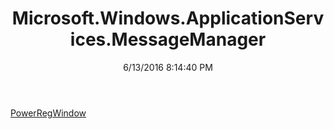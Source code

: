 ﻿---
title: Microsoft.Windows.ApplicationServices.MessageManager
date: 6/13/2016 8:14:40 PM
---

[PowerRegWindow](T-Microsoft.Windows.ApplicationServices.MessageManager.PowerRegWindow.html)
